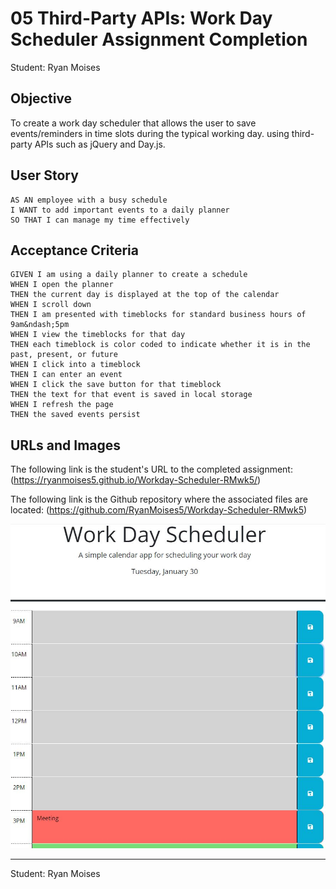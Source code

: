 # 05 Third-Party APIs: Work Day Scheduler Assignment Completion

Student: Ryan Moises

## Objective

To create a work day scheduler that allows the user to save events/reminders in time slots during the typical working day. using third-party APIs such as jQuery and Day.js.

## User Story

```
AS AN employee with a busy schedule
I WANT to add important events to a daily planner
SO THAT I can manage my time effectively
```

## Acceptance Criteria

```
GIVEN I am using a daily planner to create a schedule
WHEN I open the planner
THEN the current day is displayed at the top of the calendar
WHEN I scroll down
THEN I am presented with timeblocks for standard business hours of 9am&ndash;5pm
WHEN I view the timeblocks for that day
THEN each timeblock is color coded to indicate whether it is in the past, present, or future
WHEN I click into a timeblock
THEN I can enter an event
WHEN I click the save button for that timeblock
THEN the text for that event is saved in local storage
WHEN I refresh the page
THEN the saved events persist
```

## URLs and Images

The following link is the student's URL to the completed assignment:
(https://ryanmoises5.github.io/Workday-Scheduler-RMwk5/)

The following link is the Github repository where the associated files are located:
(https://github.com/RyanMoises5/Workday-Scheduler-RMwk5)

![Image of the Work Day Scheduler](./WorkDaySchedulerFront.JPG)

---

Student: Ryan Moises

